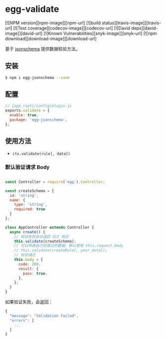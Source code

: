 # egg-validate

[![NPM version][npm-image]][npm-url]
[![build status][travis-image]][travis-url]
[![Test coverage][codecov-image]][codecov-url]
[![David deps][david-image]][david-url]
[![Known Vulnerabilities][snyk-image]][snyk-url]
[![npm download][download-image]][download-url]

基于 [jsonschema](https://github.com/tdegrunt/jsonschema) 提供数据校验方法。

## 安装

```bash
$ npm i egg-jsonschema --save
```

## 配置

```js
// {app_root}/config/plugin.js
exports.validate = {
  enable: true,
  package: 'egg-jsonschema',
};
```

## 使用方法

- `ctx.validate(rule[, data])`

### 默认验证请求 Body

```js

const Controller = require('egg').Controller;

const createSchema = {
  id: 'string',
  name: {
    type: 'string',
    required: true
  }
};

class AppController extends Controller {
  async create() {
    // 校验失败自动返回 422 响应
    this.validate(createSchema);
    // 可以传递自己处理过的数据，默认使用 this.request.body
    // this.validate(createRule[, your_data]);
    // 校验通过
    this.body = {
      code: 200,
      result: {
        pass: true,
      },
    };
  }
}

```

如果验证失败，会返回：

```js
{
  "message": "Validation Failed",
  "errors": [
    ...
  ]
}
```
